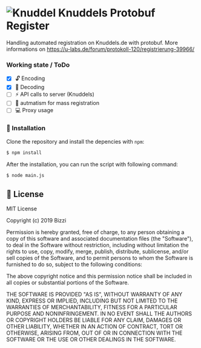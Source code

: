 # ![Knuddel](https://knuddels-wiki.de/images/8/89/Classic-Basic.gif) Knuddels Protobuf Register
Handling automated registration on Knuddels.de with protobuf. More informations on https://u-labs.de/forum/protokoll-120/registrierung-39966/

### Working state / ToDo
- [x] :unlock: Encoding
- [x] :closed_lock_with_key: Decoding
- [ ] :zap: API calls to server (Knuddels)
- [ ] :game_die: autmatism for mass registration
- [ ] :computer: Proxy usage

### :closed_book: Installation
Clone the repository and install the depencies with `npm`:
```sh
$ npm install
```
After the installation, you can run the script with following command:
```sh
$ node main.js
```

:page_facing_up: License
----
MIT License

Copyright (c) 2019 Bizzi

Permission is hereby granted, free of charge, to any person obtaining a copy
of this software and associated documentation files (the "Software"), to deal
in the Software without restriction, including without limitation the rights
to use, copy, modify, merge, publish, distribute, sublicense, and/or sell
copies of the Software, and to permit persons to whom the Software is
furnished to do so, subject to the following conditions:

The above copyright notice and this permission notice shall be included in all
copies or substantial portions of the Software.

THE SOFTWARE IS PROVIDED "AS IS", WITHOUT WARRANTY OF ANY KIND, EXPRESS OR
IMPLIED, INCLUDING BUT NOT LIMITED TO THE WARRANTIES OF MERCHANTABILITY,
FITNESS FOR A PARTICULAR PURPOSE AND NONINFRINGEMENT. IN NO EVENT SHALL THE
AUTHORS OR COPYRIGHT HOLDERS BE LIABLE FOR ANY CLAIM, DAMAGES OR OTHER
LIABILITY, WHETHER IN AN ACTION OF CONTRACT, TORT OR OTHERWISE, ARISING FROM,
OUT OF OR IN CONNECTION WITH THE SOFTWARE OR THE USE OR OTHER DEALINGS IN THE
SOFTWARE.
